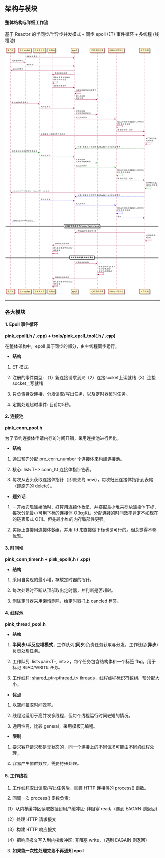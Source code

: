 ## 架构与模块

#### 整体结构与详细工作流

基于 Reactor 的半同步/半异步并发模式 + 同步 epoll (ET) 事件循环 + 多线程 (线程池)

![](../plantuml/workflow.png)

----

### 各大模块


#### 1. Epoll 事件循环

**pink_epoll(.h / .cpp) + tools/pink_epoll_tool(.h / .cpp)**

在整体架构中，epoll 属于同步的部分，由主线程同步运行。

- **结构**

1. ET 模式。

2. 注册的事件类型: （1）新连接请求到来（2）连接socket上读就绪（3）连接socket上写就绪

3. 只负责接受连接，分发读取/写出任务，以及定时器超时任务。

4. 定期处理超时事件: 目前每5秒。

#### 2. 连接池

**pink_conn_pool.h**

为了节约连接体申请内存的时间开销，采用连接池进行优化。

- **结构**

1. 通过预先分配 pre_conn_number 个连接体来构建连接池。

2. 核心: list<T*> conn_lst 连接体指针链表。

3. 每次从表头获取连接体指针（即原先的 new），每次归还连接体指针到表尾（即原先的 delete）。

- **题外话**

1. 一开始实现连接池时，打算用连接体数组，并搭配最小堆来存放连接体下标，每次分配最小可用下标的连接体 O(logK)。分配连接的时间效率肯定不如现在的链表形式 O(1)。但是最小堆的内存局部性更强。

2. 实际上直接用连接体数组，并用 fd 来直接做下标也是可行的。但总觉得不够优雅。

#### 3. 时间堆

**pink_conn_timer.h + pink_epoll(.h / .cpp)**

- **结构**

1. 采用自实现的最小堆，存放定时器的指针。

2. 每次处理时不断从顶部取出定时器，并判断是否超时。

3. 删除定时器采用懒惰删除，给定时器打上 cancled 标签。

#### 4. 线程池

**pink_thread_pool.h**

- **结构**

1. **半同步/半反应堆模式**，工作队列(**同步**)负责任务获取与分发，工作线程(**异步**)负责处理任务。

2. 工作队列: list<pair<T*, int>>，每个任务包含结构体和一个标签 flag，用于标记 READ/WRITE 任务。

3. 工作线程: shared_ptr<pthread_t> threads，线程线程标识符数组，预分配大小。

- **优点**

1. 以空间换取时间效率。

2. 线程池适用于高并发多线程，但每个线程运行时间较短的情况。

3. 通用性高，比较 general，采用模板元编程。

- **限制**

1. 要求客户请求都是无状态的，同一个连接上的不同请求可能由不同的线程处理。

2. 容易产生惊群效应，需要特殊处理。

#### 5. 工作线程

1. 工作线程取出读取/写出任务后，回调 HTTP 连接类的 process() 函数。

2. 回调一次 process() 函数负责:

（1）从内核缓冲区读取数据到用户缓冲区: 非阻塞 read，(遇到 EAGAIN 则返回)

（2）处理 HTTP 请求报文

（3）构建 HTTP 响应报文

（4）把响应报文写入到内核缓冲区: 非阻塞 write，（遇到 EAGAIN 则返回）

3. **如果能一次性处理完则不再通知 epoll**
